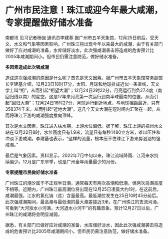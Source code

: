# 广州市民注意！珠江或迎今年最大咸潮，专家提醒做好储水准备

南都讯 见习记者杨伽 通讯员李建基
据广州市五羊天象馆，12月25日前后，受天文、水文和气象等因素影响，广州珠江将出现今年以来最大的咸潮，由于有关部门做好了应对咸潮的准备，水库储好淡水，此次强咸潮袭击将造成的危害预计比2005年咸潮期间小。但市民仍需注意防范，做好储水准备。

**多因素造成此次强咸潮**

造成这次强咸潮的原因是什么呢？首先是天文因素。据广州市五羊天象馆常务副馆长李建基介绍，12月23日18时17分，太阳、月球和地球排成近似一条直线，天文学上叫“朔”，从而引起“朔望大潮”；12月24日2时22分，月亮运行到负27.4度（南回归线以南）的星空，这是17年来月亮第一次运行到南半球最南的位置，从而引起“回归大潮”；12月24日16时27分，月球运行到近地点，与地球相距最近，只有358374千米，从而引起“近地大潮”。这几个天文大潮在短时间内汇聚在一起，从而将珠江下游的咸潮强度推向顶峰。

其次是水文因素，珠江进入枯水期，上游水位偏低。据了解，珠江上游的梧州水文站在12月22日8时，水位高度只有1.9米，流量只有每秒1480立方米，难以压住和冲淡下游咸潮。李建基也表示，“这样的流量，根本压不住珠江下游来势汹汹的强咸潮。”

最后是气象因素。资料显示，2022年7月中旬以来，珠江流域降雨、江河来水持续偏少。12月是广东旱季，也是广州全年雨量最少的月份。

**专家提醒市民做好储水准备**

广州珠江的潮汐属于不正规半日潮，通常每天有两次高潮和低潮，但两次高潮高度不相等。近期内，广州珠江最高潮位将出现在12月25日凌晨大约1时，在这前后，咸潮最强，江水的氯化钠（盐）含量最高。最低潮位发生在25日10时45分前后。此次强咸潮期间，最高潮与最低潮的最大潮差接近3米，在广州珠江的支流河涌，可看到“大河涨水小河满，大河退水小河干”的有趣景象。预计12月27日以后，广州珠江的咸潮将会明显减弱。

据悉，有关部门已做好应对咸潮的准备，水库储好淡水，因此此次强咸潮袭击将造成的危害预计比2005年咸潮期间小。但市民仍需注意防范，做好储水准备。

